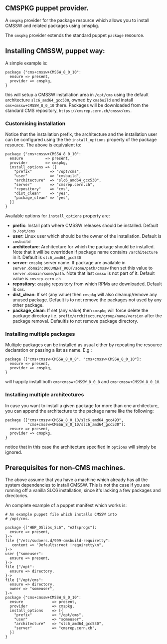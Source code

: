 ## CMSPKG puppet provider.

A `cmspkg` provider for the package resource which allows you to install CMSSW
and related packages using cmspkg.

The `cmspkg` provider extends the standard puppet `package` resource.

## Installing CMSSW, puppet way:

A simple example is:

    package {"cms+cmssw+CMSSW_8_0_10":
      ensure => present,
      provider => cmspkg,
    }

this will setup a CMSSW installation area in `/opt/cms` using the default
architecture `slc6_amd64_gcc530`, owned by `cmsbuild` and install
`cms+cmssw+CMSSW_8_0_10` there. Packages will be downloaded from the standard CMS
repository, `https://cmsrep.cern.ch/cmssw/cms`.

### Customising installation

Notice that the installation prefix, the architecture and the installation user
can be configured using the the `install_options` property of the package
resource. The above is equivalent to:

    package {"cms+cmssw+CMSSW_8_0_10":
      ensure          => present,
      provider        => cmspkg,
      install_options => [{
        "prefix"        => "/opt/cms",
        "user"          => "cmsbuild",
        "architecture"  => "slc6_amd64_gcc530",
        "server"        => "cmsrep.cern.ch",
        "repository"    => "cms",
        "dist_clean"    => "yes",
        "package_clean" => "yes",
      }]
    }

Available options for `install_options` property are:
 - **prefix**: Install path where CMSSW releases should be installed. Default is `/opt/cms`
 - **user**:   Linux user which should be the owner of the installation. Default is `cmsbuild`
 - **architecture**: Architecture for which the package should be installed. Note that it will be overridden if package name contains `/architecture` in it. Default is `slc6_amd64_gcc530`
 - **server**: `cmspkg` server name. If package are available in `server.domain:DOCUMENT_ROOT/some/path/cmssw` then set this value to `server.domain/some/path`. Note that last `cmssw` is not part of it. Default value is `cmsrep.cern.ch`
 - **repository**: `cmspkg` repository from which RPMs are downloaded. Default is `cms`.
 - **dist_clean**: If set (any value) then `cmspkg` will also cleanup/remove any unused package. Default is to not remove the packages not used by any other package.
 - **package_clean**: If set (any value) then `cmspkg` will force delete the package directory i.e. `prefix/architecture/group/name/version` after the package removal. Defaultis to not remove package directory.

### Installing multiple packages

Multiple packages can be installed as usual either by repeating the resource
declaration or passing a list as name. E.g.:

    package {["cms+cmssw+CMSSW_8_0_8", "cms+cmssw+CMSSW_8_0_10"]:
      ensure => present,
      provider => cmspkg,
    }

will happily install both `cms+cmssw+CMSSW_8_0_8` and `cms+cmssw+CMSSW_8_0_10`.

### Installing multiple architectures

In case you want to install a given package for more than one architecture, you
can append the architecture to the package name like the following:

    package {["cms+cmssw+CMSSW_8_0_10/slc6_amd64_gcc493",
              "cms+cmssw+CMSSW_8_0_10/slc6_amd64_gcc530"]:
      ensure => present,
      provider => cmspkg,
    }

notice that in this case the architecture specified in `options` will
simply be ignored.

## Prerequisites for non-CMS machines.

The above assume that you have a machine which already has all the system
dependencies to install CMSSW. This is not the case if you are running off a
vanilla SLC6 installation, since it's lacking a few packages and directories.

An complete example of a puppet manifest which works is:

    # An example puppet file which installs CMSSW into
    # /opt/cms.

    package {["HEP_OSlibs_SL6", "e2fsprogs"]:
      ensure => present,
    }->
    file {"/etc/sudoers.d/999-cmsbuild-requiretty":
       content => "Defaults:root !requiretty\n",
    }->
    user {"someuser":
      ensure => present,
    }->
    file {"/opt":
      ensure => directory,
    }->
    file {"/opt/cms":
      ensure => directory,
      owner => "someuser",
    }->
    package {"cms+cmssw+CMSSW_8_0_10":
      ensure             => present,
      provider           => cmspkg,
      install_options    => [{
        "prefix"         => "/opt/cms",
        "user"           => "someuser",
        "architecture"   => "slc6_amd64_gcc530",
        "server"         => "cmsrep.cern.ch",
      }]
    }
